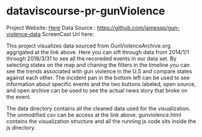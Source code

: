 # dataviscourse-pr-gunViolence

Project Website: <a href="https://illex.github.io/dataviscourse-pr-gunViolence/gunviolence.html"> Here</a>
Data Source : https://github.com/jamesqo/gun-violence-data
ScreenCast Url here:

This project visualizes data sourced from GunViolenceArchive.org aggrigated at the link above.
Here you can sift through data from 2014/1/1 through 2018/3/31 to see all the recoreded events in our data set.
By selecting states on the map and chaning the filters in the timeline you can see the trends associated 
with gun violence in the U.S and compare states against each other.  The incident pan in the bottom left
can be used to see information about specific events and the two buttons labeled, open source, and open archive
can be used to see the actual news story that broke on the event.

The data directory contains all the cleaned data used for the visualization. The unmodified csv can be access at the link above.
gunviolence.html contains the visualization structure and all the running js code sits inside the js directory.
